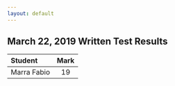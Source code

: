 ```yaml
---
layout: default
---
```


March 22, 2019 Written Test Results
----------------------------------------

| Student     | Mark |
| :---------- | :--: |
| Marra Fabio |  19  |

